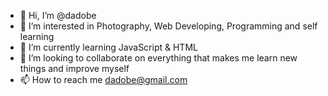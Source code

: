 - 👋 Hi, I’m @dadobe
- 👀 I’m interested in Photography, Web Developing, Programming and self learning
- 🌱 I’m currently learning JavaScript & HTML
- 💞️ I’m looking to collaborate on everything that makes me learn new things and improve myself
- 📫 How to reach me dadobe@gmail.com

<!---
dadobe/dadobe is a ✨ special ✨ repository because its `README.md` (this file) appears on your GitHub profile.
You can click the Preview link to take a look at your changes.
--->
